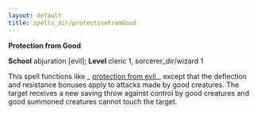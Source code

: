 ```yaml
---
layout: default
title: spells_dir/protectionFromGood
---
```

 **Protection from Good**

**School** abjuration [evil]; **Level** cleric 1, sorcerer_dir/wizard 1

This spell functions like _ [protection from evil](protectionFromEvil#_protection-from-evil)_, except that the deflection and resistance bonuses apply to attacks made by good creatures. The target receives a new saving throw against control by good creatures and good summoned creatures cannot touch the target.

